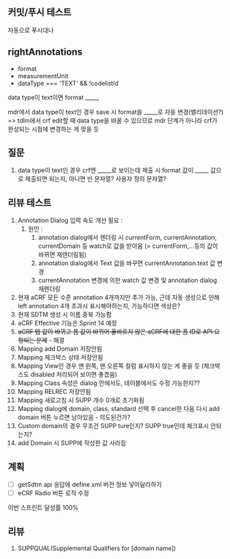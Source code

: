 ## 커밋/푸시 테스트

자동으로 푸시대나

## rightAnnotations

- format
- measurementUnit
- dataType === 'TEXT' && !codelistId

data type이 text이면
format \_\_\_\_\_

mdr에서 data type이 text인 경우 save 시 format을 \_\_\_\_\_로 자동 변경(밸리데이션?)
=> tdlm에서 crf edit할 때 data type을 바꿀 수 있으므로 mdr 단계가 아니라 crf가 완성되는 시점에 변경하는 게 맞을 듯

## 질문

1. data type이 text인 경우 crf엔 \_\_\_\_\_로 보이는데 제출 시 format 값이 \_\_\_\_\_ 값으로 제출되면 되는지, 아니면 빈 문자열? 사용자 정의 문자열?

## 리뷰 테스트

1. Annotation Dialog 입력 속도 개선 필요 : 
	1. 원인 : 
		1. annotation dialog에서 렌더링 시 currentForm, currentAnnotation, currentDomain 등 watch로 값을 받아옴 (= currentForm,...등의 값이 바뀌면 재렌더링됨)
		2. annotation dialog에서 Text 값을 바꾸면 currentAnnotation.text 값 변경
		3. currentAnnotation 변경에 의한 watch 값 변경 및 annotation dialog 재렌더링
2. 현재 aCRF 모든 수준 annotation 4개까지만 추가 가능, 근데 자동 생성으로 인해 left annotation 4개 초과시 표시해야하는지, 가능하다면 색상은? 
3. 현재 SDTM 생성 시 이름 중북 가능함
4. aCRF Effective 기능은 Sprint 14 예정
5. ~~aCRF 탭 값이 바뀌고 폼 값이 바뀌어 올바르지 않은 aCRF에 대한 폼 ID로 API 요청되는 문제~~ - 해결
6. Mapping add Domain 저장안됨
7. Mapping 체크박스 상태 저장안됨
8. Mapping View인 경우 맨 왼쪽, 맨 오른쪽 컬럼 표시하지 않는 게 좋을 듯 (체크박스도 disabled 처리되어 보이면 좋겠음)
9. Mapping Class 속성은 dialog 안에서도, 테이블에서도 수정 가능한지??
10. Mapping RELREC 저장안됨
11. Mapping 새로고침 시 SUPP 개수 0개로 초기화됨
12. Mapping dialog에 domain, class, standard 선택 후 cancel한 다음 다시 add domain 버튼 누르면 남아있음 - 의도된건가?
13. Custom domain의 경우 무조건 SUPP ture인지? SUPP true인데 체크표시 안되는지?
14. add Domain 시 SUPP에 작성한 값 사라짐

## 계획

- [ ] getSdtm api 응답에 define.xml 버전 정보 넣어달라하기
- [ ] eCRF Radio 버튼 로직 수정

이번 스프린트 달성률 100%

## 리뷰

1. SUPPQUAL(Supplemental Qualifiers for [domain name])